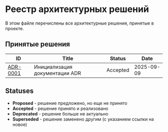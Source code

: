 # Реестр архитектурных решений

В этом файле перечислены все архитектурные решения, принятые в проекте.

## Принятые решения

| ID                                           | Title                          | Status   | Date       |
| -------------------------------------------- | ------------------------------ | -------- | ---------- |
| [ADR-0001](0001-initialize-documentation.md) | Инициализация документации ADR | Accepted | 2025-09-09 |

## Statuses

- **Proposed** - решение предложено, но еще не принято
- **Accepted** - решение принято и реализовано
- **Deprecated** - решение больше не актуально
- **Superseded** - решение заменено другим (с указанием ссылки на новое)
